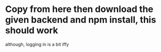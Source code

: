 # Copy from here then download the given backend and npm install, this should work
although, logging in is a bit iffy
